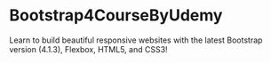 # Bootstrap4CourseByUdemy
Learn to build beautiful responsive websites with the latest Bootstrap version (4.1.3), Flexbox, HTML5, and CSS3!
